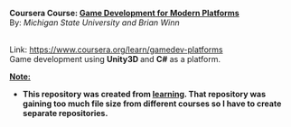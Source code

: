 <b>Coursera Course: <u>Game Development for Modern Platforms</u></b><br/>
By: <i>Michigan State University and Brian Winn</i><br/><br/>

Link: <a href="https://www.coursera.org/learn/gamedev-platforms">https://www.coursera.org/learn/gamedev-platforms</a><br/>
Game development using <b>Unity3D </b> and <b>C#</b> as a platform.<b/><br/>

<u>Note:</u><br/>
- This repository was created from <a href="https://github.com/jhesed/learning">learning</a>. That repository was gaining too much file size from different courses so I have to create separate repositories.
